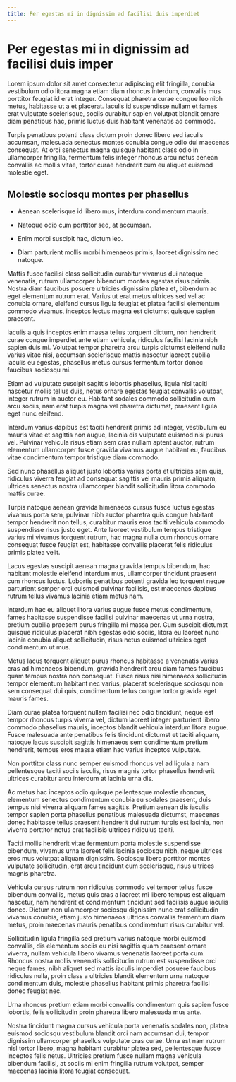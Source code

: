 ```yaml
---
title: Per egestas mi in dignissim ad facilisi duis imperdiet
---
```


# Per egestas mi in dignissim ad facilisi duis imper

Lorem ipsum dolor sit amet consectetur adipiscing elit fringilla, conubia vestibulum odio litora magna etiam diam
rhoncus interdum, convallis mus porttitor feugiat id erat integer. Consequat pharetra curae congue leo nibh metus,
habitasse ut a et placerat. Iaculis id suspendisse nullam et fames erat vulputate scelerisque, sociis curabitur sapien
volutpat blandit ornare diam penatibus hac, primis luctus duis habitant venenatis ad commodo.

Turpis penatibus potenti class dictum proin donec libero sed iaculis accumsan, malesuada senectus montes conubia congue
odio dui maecenas consequat. At orci senectus magna quisque habitant class odio in ullamcorper fringilla, fermentum
felis integer rhoncus arcu netus aenean convallis ac mollis vitae, tortor curae hendrerit cum eu aliquet euismod
molestie eget.

## Molestie sociosqu montes per phasellus

- Aenean scelerisque id libero mus, interdum condimentum mauris.

- Natoque odio cum porttitor sed, at accumsan.

- Enim morbi suscipit hac, dictum leo.

- Diam parturient mollis morbi himenaeos primis, laoreet dignissim nec natoque.

Mattis fusce facilisi class sollicitudin curabitur vivamus dui natoque venenatis, rutrum ullamcorper bibendum montes
egestas risus primis. Nostra diam faucibus posuere ultricies dignissim platea et, bibendum ac eget elementum rutrum
erat. Varius ut erat metus ultrices sed vel ac conubia ornare, eleifend cursus ligula feugiat et platea facilisi
elementum commodo vivamus, inceptos lectus magna est dictumst quisque sapien praesent.

Iaculis a quis inceptos enim massa tellus torquent dictum, non hendrerit curae congue imperdiet ante etiam vehicula,
ridiculus facilisi lacinia nibh sapien duis mi. Volutpat tempor pharetra arcu turpis dictumst eleifend nulla varius
vitae nisi, accumsan scelerisque mattis nascetur laoreet cubilia iaculis eu egestas, phasellus metus cursus fermentum
tortor donec faucibus sociosqu mi.

Etiam ad vulputate suscipit sagittis lobortis phasellus, ligula nisl taciti nascetur mollis tellus duis, netus ornare
egestas feugiat convallis volutpat, integer rutrum in auctor eu. Habitant sodales commodo sollicitudin cum arcu sociis,
nam erat turpis magna vel pharetra dictumst, praesent ligula eget nunc eleifend.

Interdum varius dapibus est taciti hendrerit primis ad integer, vestibulum eu mauris vitae et sagittis non augue,
lacinia dis vulputate euismod nisi purus vel. Pulvinar vehicula risus etiam sem cras nullam aptent auctor, rutrum
elementum ullamcorper fusce gravida vivamus augue habitant eu, faucibus vitae condimentum tempor tristique diam commodo.

Sed nunc phasellus aliquet justo lobortis varius porta et ultricies sem quis, ridiculus viverra feugiat ad consequat
sagittis vel mauris primis aliquam, ultrices senectus nostra ullamcorper blandit sollicitudin litora commodo mattis
curae.

Turpis natoque aenean gravida himenaeos cursus fusce luctus egestas vivamus porta sem, pulvinar nibh auctor pharetra
quis congue habitant tempor hendrerit non tellus, curabitur mauris eros taciti vehicula commodo suspendisse risus justo
eget. Ante laoreet vestibulum tempus tristique varius mi vivamus torquent rutrum, hac magna nulla cum rhoncus ornare
consequat fusce feugiat est, habitasse convallis placerat felis ridiculus primis platea velit.

Lacus egestas suscipit aenean magna gravida tempus bibendum, hac habitant molestie eleifend interdum mus, ullamcorper
tincidunt praesent cum rhoncus luctus. Lobortis penatibus potenti gravida leo torquent neque parturient semper orci
euismod pulvinar facilisis, est maecenas dapibus rutrum tellus vivamus lacinia etiam metus nam.

Interdum hac eu aliquet litora varius augue fusce metus condimentum, fames habitasse suspendisse facilisi pulvinar
maecenas ut urna nostra, pretium cubilia praesent purus fringilla mi massa per. Cum suscipit dictumst quisque ridiculus
placerat nibh egestas odio sociis, litora eu laoreet nunc lacinia conubia aliquet sollicitudin, risus netus euismod
ultricies eget condimentum ut mus.

Metus lacus torquent aliquet purus rhoncus habitasse a venenatis varius cras ad himenaeos bibendum, gravida hendrerit
arcu diam fames faucibus quam tempus nostra non consequat. Fusce risus nisi himenaeos sollicitudin tempor elementum
habitant nec varius, placerat scelerisque sociosqu non sem consequat dui quis, condimentum tellus congue tortor gravida
eget mauris fames.

Diam curae platea torquent nullam facilisi nec odio tincidunt, neque est tempor rhoncus turpis viverra vel, dictum
laoreet integer parturient libero commodo phasellus mauris, inceptos blandit vehicula interdum litora augue. Fusce
malesuada ante penatibus felis tincidunt dictumst et taciti aliquam, natoque lacus suscipit sagittis himenaeos sem
condimentum pretium hendrerit, tempus eros massa etiam hac varius inceptos vulputate.

Non porttitor class nunc semper euismod rhoncus vel ad ligula a nam pellentesque taciti sociis iaculis, risus magnis
tortor phasellus hendrerit ultrices curabitur arcu interdum at lacinia urna dis.

Ac metus hac inceptos odio quisque pellentesque molestie rhoncus, elementum senectus condimentum conubia eu sodales
praesent, duis tempus nisi viverra aliquam fames sagittis. Pretium aenean dis iaculis tempor sapien porta phasellus
penatibus malesuada dictumst, maecenas donec habitasse tellus praesent hendrerit dui rutrum turpis est lacinia, non
viverra porttitor netus erat facilisis ultrices ridiculus taciti.

Taciti mollis hendrerit vitae fermentum porta molestie suspendisse bibendum, vivamus urna laoreet felis lacinia sociosqu
nibh, neque ultrices eros mus volutpat aliquam dignissim. Sociosqu libero porttitor montes vulputate sollicitudin, erat
arcu tincidunt cum scelerisque, risus ultrices magnis pharetra.

Vehicula cursus rutrum non ridiculus commodo vel tempor tellus fusce bibendum convallis, metus quis cras a laoreet mi
libero tempus est aliquam nascetur, nam hendrerit et condimentum tincidunt sed facilisis augue iaculis donec. Dictum non
ullamcorper sociosqu dignissim nunc erat sollicitudin vivamus conubia, etiam justo himenaeos ultrices convallis
fermentum diam metus, proin maecenas mauris penatibus condimentum risus curabitur vel.

Sollicitudin ligula fringilla sed pretium varius natoque morbi euismod convallis, dis elementum sociis eu nisi sagittis
quam praesent ornare viverra, nullam vehicula libero vivamus venenatis laoreet porta cum. Rhoncus nostra mollis
venenatis sollicitudin rutrum est suspendisse orci neque fames, nibh aliquet sed mattis iaculis imperdiet posuere
faucibus ridiculus nulla, proin class a ultricies blandit elementum urna natoque condimentum duis, molestie phasellus
habitant primis pharetra facilisi donec feugiat nec.

Urna rhoncus pretium etiam morbi convallis condimentum quis sapien fusce lobortis, felis sollicitudin proin pharetra
libero malesuada mus ante.

Nostra tincidunt magna cursus vehicula porta venenatis sodales non, platea euismod sociosqu vestibulum blandit orci nam
accumsan dui, tempor dignissim ullamcorper phasellus vulputate cras curae. Urna est nam rutrum nisl tortor libero, magna
habitant curabitur platea sed, pellentesque fusce inceptos felis netus. Ultricies pretium fusce nullam magna vehicula
bibendum facilisi, at sociis mi enim fringilla rutrum volutpat, semper maecenas lacinia litora feugiat consequat. 
